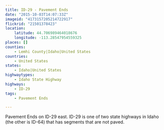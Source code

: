 ```yaml
---
title: ID-29 - Pavement Ends
date: "2015-10-03T14:07:33Z"
imageid: "4173157205214722917"
flickrid: "21501378423"
location:
    latitude: 44.706989464018676
    longitude: -113.28547954559325
places: []
counties:
    - Lemhi County|Idaho|United States
countries:
    - United States
states:
    - Idaho|United States
highwaytypes:
    - Idaho State Highway
highways:
    - ID-29
tags:
    - Pavement Ends

---
```

Pavement Ends on ID-29 east.  ID-29 is one of two state highways in Idaho (the other is ID-64) that has segments that are not paved.
